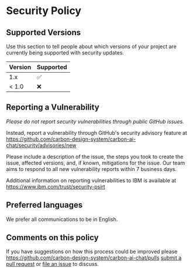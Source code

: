 # Security Policy

## Supported Versions

Use this section to tell people about which versions of your project are
currently being supported with security updates.

| Version | Supported          |
| ------- | ------------------ |
| 1.x     | :white_check_mark: |
| < 1.0   | :x:                |

## Reporting a Vulnerability

_Please do not report security vulnerabilities through public GitHub issues._

Instead, report a vulnerability through GitHub's security advisory feature at
https://github.com/carbon-design-system/carbon-ai-chat/security/advisories/new

Please include a description of the issue, the steps you took to create the
issue, affected versions, and, if known, mitigations for the issue. Our team
aims to respond to all new vulnerability reports within 7 business days.

Additional information on reporting vulnerabilities to IBM is available at
https://www.ibm.com/trust/security-psirt

## Preferred languages

We prefer all communications to be in English.

## Comments on this policy

If you have suggestions on how this process could be improved please
https://github.com/carbon-design-system/carbon-ai-chat/pulls
[submit a pull request](https://github.com/carbon-design-system/carbon-ai-chat/compare)
or [file an issue](https://github.com/carbon-design-system/carbon-ai-chat/issues/new) to
discuss.
